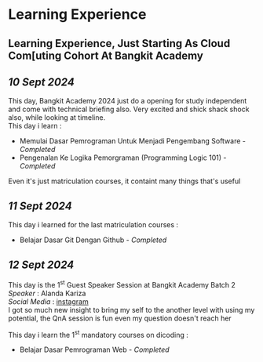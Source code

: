 # Learning Experience
Learning Experience, Just Starting As Cloud Com[uting Cohort At Bangkit Academy
--
*10 Sept 2024*  
--
This day, Bangkit Academy 2024 just do a opening for study independent and come with technical briefing also.
Very excited and shick shack shock also, while looking at timeline.  
This day i learn :
  - Memulai Dasar Pemrograman Untuk Menjadi Pengembang Software - *Completed*
  - Pengenalan Ke Logika Pemorgraman (Programming Logic 101) - *Completed*
  
Even it's just matriculation courses, it containt many things that's useful

*11 Sept 2024*
--
This day i learned for the last matriculation courses :  
  - Belajar Dasar Git Dengan Github - *Completed*

*12 Sept 2024*
--
This day is the 1<sup>st</sup> Guest Speaker Session at Bangkit Academy Batch 2  
  *Speaker* : Alanda Kariza  
  *Social Media* : [instagram](https://www.instagram.com/alandakariza/)  
  I got so much new insight to bring my self to the another level with using my potential, the QnA session is fun even my question doesn't reach her  

  This day i learn the 1<sup>st</sup> mandatory courses on dicoding :  
  - Belajar Dasar Pemrograman Web - *Completed*
